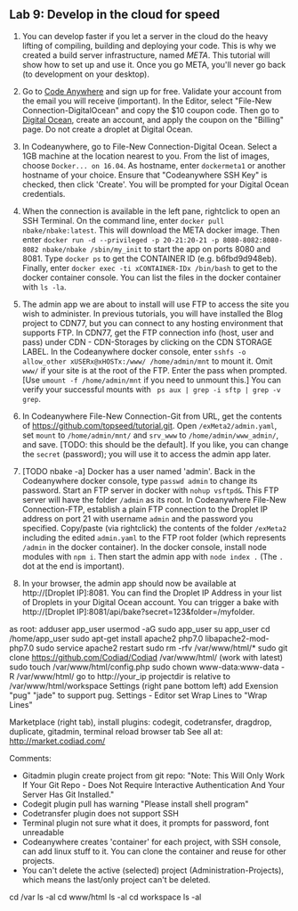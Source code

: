 ## Lab 9: Develop in the cloud for speed

1. You can develop faster if you let a server in the cloud do the heavy lifting of compiling, building and deploying your code. This is why we created a build server infrastructure, named _META_. This tutorial will show how to set up and use it. Once you go META, you'll never go back (to development on your desktop).

2. Go to  <a href='https://codeanywhere.com' target='_blank'>Code Anywhere</a> and sign up for free. Validate your account from the email you will receive (important). In the Editor, select "File-New Connection-DigitalOcean" and copy the $10 coupon code. Then go to <a href='https://www.digitalocean.com' target='_blank'>Digital Ocean</a>, create an account, and apply the coupon on the "Billing" page. Do not create a droplet at Digital Ocean.

3. In Codeanywhere, go to File-New Connection-Digital Ocean. Select a 1GB machine at the location nearest to you. From the list of images, choose `Docker... on 16.04`. As hostname, enter `dockermeta1` or another hostname of your choice. Ensure that "Codeanywhere SSH Key" is checked, then click 'Create'. You will be prompted for your Digital Ocean credentials. 

4. When the connection is available in the left pane, rightclick to open an SSH Terminal. On the command line, enter `docker pull nbake/nbake:latest`. This will download the META docker image. Then enter `docker run -d --privileged -p 20-21:20-21 -p 8080-8082:8080-8082 nbake/nbake /sbin/my_init` to start the app on ports 8080 and 8081. Type `docker ps` to get the CONTAINER ID (e.g. b6fbd9d948eb). Finally, enter `docker exec -ti xCONTAINER-IDx /bin/bash` to get to the docker container console. You can list the files in the docker container with `ls -la`.

5. The admin app we are about to install will use FTP to access the site you wish to administer. In previous tutorials, you will have installed the Blog project to CDN77, but you can connect to any hosting environment that supports FTP. In CDN77, get the FTP connection info (host, user and pass) under CDN - CDN-Storages by clicking on the CDN STORAGE LABEL. In the Codeanywhere docker console, enter `sshfs -o allow_other xUSERx@xHOSTx:/www/ /home/admin/mnt` to mount it. Omit `www/` if your site is at the root of the FTP. Enter the pass when prompted. [Use `umount -f /home/admin/mnt` if you need to unmount this.] You can verify your successful mounts with ` ps aux | grep -i sftp | grep -v grep`.

6. In Codeanywhere File-New Connection-Git from URL, get the contents of <a href='https://github.com/topseed/meta-admin-ex' target='_blank'>https://github.com/topseed/tutorial.git</a>. Open `/exMeta2/admin.yaml`, set `mount` to `/home/admin/mnt/` and `srv_www` to `/home/admin/www_admin/`, and save. [TODO: this should be the default]. If you like, you can change the `secret` (password); you will use it to access the admin app later.

7. [TODO nbake -a] Docker has a user named 'admin'. Back in the Codeanywhere docker console, type `passwd admin` to change its password. Start an FTP server in docker with `nohup vsftpd&`. This FTP server will have the folder `/admin` as its root. In Codeanywhere File-New Connection-FTP, establish a plain FTP connection to the Droplet IP address on port 21 with username `admin` and the password you specified. Copy/paste (via rightclick) the contents of the folder `/exMeta2` including the edited `admin.yaml` to the FTP root folder (which represents `/admin` in the docker container). In the docker console, install node modules with `npm i`. Then start the admin app with `node index .` (The `.` dot at the end is important).

7. In your browser, the admin app should now be available at http://[Droplet IP]:8081. You can find the Droplet IP Address in your list of Droplets in your Digital Ocean account.
You can trigger a bake with http://[Droplet IP]:8081/api/bake?secret=123&folder=/myfolder.

as root:
adduser app_user
usermod -aG sudo app_user
su app_user
cd /home/app_user
sudo apt-get install apache2 php7.0 libapache2-mod-php7.0 
sudo service apache2 restart
sudo rm -rfv /var/www/html/*
sudo git clone https://github.com/Codiad/Codiad /var/www/html/ (work with latest)
sudo touch /var/www/html/config.php
sudo chown www-data:www-data -R /var/www/html/
go to http://your_ip
projectdir is relative to /var/www/html/workspace
Settings (right pane bottom left) add Exension "pug" "jade" to support pug.
Settings - Editor set Wrap Lines to "Wrap Lines"

Marketplace (right tab), install plugins:
codegit, codetransfer, dragdrop, duplicate, gitadmin, terminal
reload browser tab
See all at: http://market.codiad.com/

Comments:
- Gitadmin plugin create project from git repo: "Note: This Will Only Work If Your Git Repo - Does Not Require Interactive Authentication And Your Server Has Git Installed."
- Codegit plugin pull has warning "Please install shell program"
- Codetransfer plugin does not support SSH
- Terminal plugin not sure what it does, it prompts for password, font unreadable
- Codeanywhere creates 'container' for each project, with SSH console, can add linux stuff to it. You can clone the container and reuse for other projects.
- You can't delete the active (selected) project (Administration-Projects), which means the last/only project can't be deleted.





cd /var
ls -al
cd www/html
ls -al
cd workspace
ls -al



